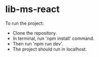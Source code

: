 # lib-ms-react

To run the project:

- Clone the repository.
- In terminal, run 'npm install' command.
- Then run 'npm run dev'.
- The project should run in localhost.
